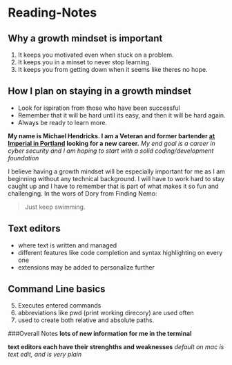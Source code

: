 # Reading-Notes

## Why a growth mindset is important
1. It keeps you motivated even when stuck on a problem.
2. It keeps you in a minset to never stop learning.
3. It keeps you from getting down when it seems like theres no hope.

## How I plan on staying in a growth mindset
- Look for ispiration from those who have been successful
- Remember that it will be hard until its easy, and then it will be hard again.
- Always be ready to learn more.


**My name is Michael Hendricks. I am a Veteran and former bartender [at Imperial in Portland](https://pdx.eater.com/2020/9/29/21492980/imperial-the-crown-closing) looking for a new career.**
*My end goal is a career in cyber security and I am hoping to start with a solid coding/development foundation*

I believe having a growth mindset will be especially important for me as I am beginning without any technical background. I will have to work hard to stay caught up and I have to remember that is part of what makes it so fun and challenging.
In the  wors of Dory from Finding Nemo:
>Just keep swimming.


## Text editors
* where text is written and managed
* different features like code completion and syntax highlighting on every one
* extensions may be added to personalize further

## Command Line basics
5. Executes entered commands
5. abbreviations like pwd (print working direcory) are used often
5. used to create both relative and absolute paths.

###Overall Notes
**lots of new information for me in the terminal**

**text editors each have their strenghths and weaknesses**
*default on mac is text edit, and is very plain*
